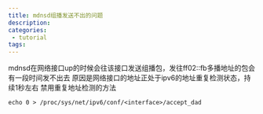 ```yaml
---
title: mdnsd组播发送不出的问题
description:
categories:
 - tutorial
tags:
---
```


mdnsd在网络接口up的时候会往该接口发送组播包，发往ff02::fb多播地址的包会有一段时间发不出去
原因是网络接口的地址正处于ipv6的地址重复检测状态，持续1秒左右
禁用重复地址检测的方法

```
echo 0 > /proc/sys/net/ipv6/conf/<interface>/accept_dad
```